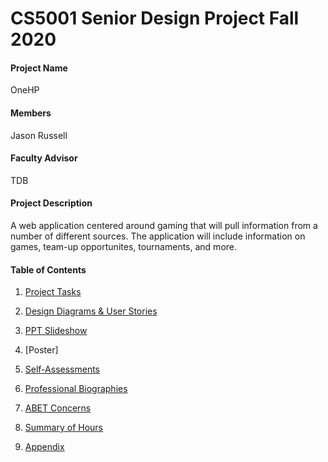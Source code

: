 # CS5001 Senior Design Project Fall 2020

#### Project Name
OneHP 

#### Members
Jason Russell

#### Faculty Advisor 
TDB

#### Project Description 
A web application centered around gaming that will pull information from a number of different sources. The application will include information on games, team-up opportunites, tournaments, and more. 

#### Table of Contents 
1. [Project Tasks](https://github.com/russej7/Senior-Design-Fall2020/blob/master/tasklist.md)

2. [Design Diagrams & User Stories](https://github.com/russej7/Senior-Design-Fall2020/tree/master/Design_Diagrams)
 
2. [PPT Slideshow](https://docs.google.com/presentation/d/1O_cVUAHTp0nGSTg6v6uUUpZSCrsb04s5fWYg74RdE7E/edit?usp=sharing)

3. [Poster]

4. [Self-Assessments](https://github.com/russej7/Senior-Design-Fall2020/tree/master/Individual_Assessments)

5. [Professional Biographies](https://github.com/russej7/Senior-Design-Fall2020/tree/master/Professional_Biography)

6. [ABET Concerns](https://github.com/russej7/Senior-Design-Fall2020/blob/master/constraints.md)

6. [Summary of Hours](https://github.com/russej7/Senior-Design-Fall2020/tree/master/Summary_of_Hours)

8. [Appendix]()
